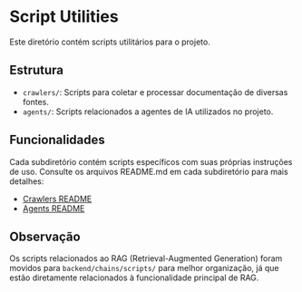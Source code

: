 # Script Utilities

Este diretório contém scripts utilitários para o projeto.

## Estrutura

- `crawlers/`: Scripts para coletar e processar documentação de diversas fontes.
- `agents/`: Scripts relacionados a agentes de IA utilizados no projeto.

## Funcionalidades

Cada subdiretório contém scripts específicos com suas próprias instruções de uso. Consulte os arquivos README.md em cada subdiretório para mais detalhes:

- [Crawlers README](./crawlers/README.md)
- [Agents README](./agents/README.md)

## Observação

Os scripts relacionados ao RAG (Retrieval-Augmented Generation) foram movidos para `backend/chains/scripts/` para melhor organização, já que estão diretamente relacionados à funcionalidade principal de RAG. 